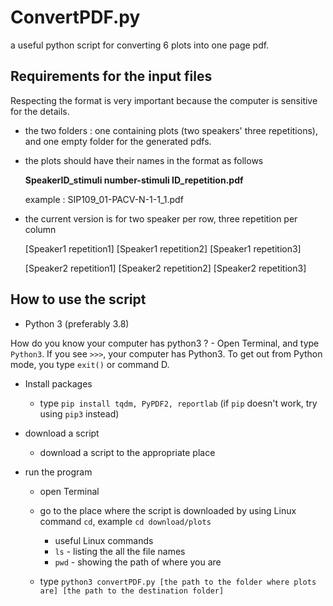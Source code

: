 # ConvertPDF.py
a useful python script for converting 6 plots into one page pdf.

## Requirements for the input files
Respecting the format is very important because the computer is sensitive for the details.

- the two folders : one containing plots (two speakers' three repetitions), and one empty folder for the generated pdfs.
- the plots should have their names in the format as follows
  
  **SpeakerID_stimuli number-stimuli ID_repetition.pdf**
  
  example : SIP109_01-PACV-N-1-1_1.pdf
  
- the current version is for two speaker per row, three repetition per column

  [Speaker1 repetition1] [Speaker1 repetition2] [Speaker1 repetition3]
  
  [Speaker2 repetition1] [Speaker2 repetition2] [Speaker2 repetition3]
  


## How to use the script

- Python 3 (preferably 3.8)

How do you know your computer has python3 ? - Open Terminal, and type `Python3`. If you see `>>>`, your computer has Python3. To get out from Python mode, you type `exit()` or command D.

- Install packages 
  - type `pip install tqdm, PyPDF2, reportlab` (if `pip` doesn't work, try using `pip3` instead)
  

- download a script
  - download a script to the appropriate place 
  
- run the program
  - open Terminal
  - go to the place where the script is downloaded by using Linux command `cd`, example `cd download/plots`
    - useful Linux commands
    - `ls` - listing the all the file names
    - `pwd` - showing the path of where you are
    
  - type `python3 convertPDF.py [the path to the folder where plots are] [the path to the destination folder]`
  
  
 

